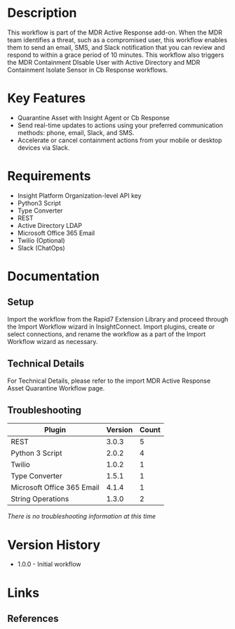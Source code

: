 # Description

This workflow is part of the MDR Active Response add-on. When the MDR team identifies a threat, such as a compromised user, this workflow enables them to send an email, SMS, and Slack notification that you can review and respond to within a grace period of 10 minutes. This workflow also triggers the MDR Containment DIsable User with Active Directory and MDR Containment Isolate Sensor in Cb Response workflows.

# Key Features

* Quarantine Asset with Insight Agent or Cb Response
* Send real-time updates to actions using your preferred communication methods: phone, email, Slack, and SMS.
* Accelerate or cancel containment actions from your mobile or desktop devices via Slack.


# Requirements

* Insight Platform Organization-level API key
* Python3 Script 
* Type Converter
* REST
* Active Directory LDAP
* Microsoft Office 365 Email 
* Twilio (Optional) 
* Slack (ChatOps)


# Documentation

## Setup

Import the workflow from the Rapid7 Extension Library and proceed through the Import Workflow wizard in InsightConnect. Import plugins, create or select connections, and rename the workflow as a part of the Import Workflow wizard as necessary.
 
## Technical Details

For Technical Details, please refer to the import MDR Active Response Asset Quarantine Workflow page.

## Troubleshooting

|Plugin|Version|Count|
|----|----|--------|
|REST|3.0.3|5|
|Python 3 Script|2.0.2|4|
|Twilio|1.0.2|1|
|Type Converter|1.5.1|1|
|Microsoft Office 365 Email|4.1.4|1|
|String Operations|1.3.0|2|

_There is no troubleshooting information at this time_

# Version History

* 1.0.0 - Initial workflow

# Links

## References
